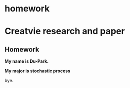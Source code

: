 # homework

# Creatvie research and paper

## Homework

**My name is Du-Park.**

**My major is stochastic process**

bye.